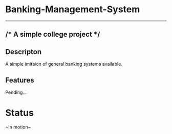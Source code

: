 # Banking-Management-System
---
/* A simple college project */
---

## Descripton

A simple imitaion of general banking systems available. 

## Features 

Pending...

# Status

~In motion~
